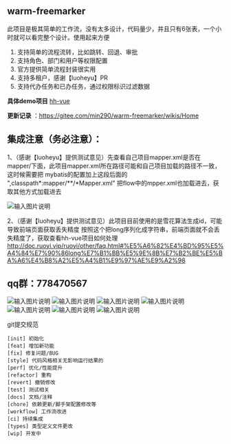 ## warm-freemarker

此项目是极其简单的工作流，没有太多设计，代码量少，并且只有6张表，一个小时就可以看完整个设计。使用起来方便

1. 支持简单的流程流转，比如跳转、回退、审批
2. 支持角色、部门和用户等权限配置
3. 官方提供简单流程封装很实用
4. 支持多租户，感谢【luoheyu】PR
5. 支持代办任务和已办任务，通过权限标识过滤数据

**具体demo项目**
[hh-vue](https://gitee.com/min290/hh-vue)

**更新记录** ：https://gitee.com/min290/warm-freemarker/wikis/Home

## 集成注意（务必注意）：

1、（感谢【luoheyu】提供测试意见）先查看自己项目mapper.xml是否在mapper/下面，此项目mapper.xml所在路径可能和自己项目加载的路径不一致，这时候需要把
mybatis的配置加上这段后面的 ",classpath*:mapper/**/*Mapper.xml"
把flow中的mpper.xml也加载进去，获取其他方式加载进去

![输入图片说明](https://foruda.gitee.com/images/1692858175635657150/b6eba956_2218307.png "屏幕截图")

2、（感谢【luoheyu】提供测试意见）此项目目前使用的是雪花算法生成id，可能导致前端页面获取丢失精度
按照这个把long序列化成字符串，前端页面就不会丢失精度了，获取查看hh-vue项目如何处理
http://doc.ruoyi.vip/ruoyi/other/faq.html#%E5%A6%82%E4%BD%95%E5%A4%84%E7%90%86long%E7%B1%BB%E5%9E%8B%E7%B2%BE%E5%BA%A6%E4%B8%A2%E5%A4%B1%E9%97%AE%E9%A2%98

## qq群：778470567

![输入图片说明](https://foruda.gitee.com/images/1685245176850079274/44f8f0c1_2218307.png "屏幕截图")
![输入图片说明](https://foruda.gitee.com/images/1685245214449807999/5434fac5_2218307.png "屏幕截图")
![输入图片说明](https://foruda.gitee.com/images/1681544763299393774/a25d33ab_2218307.png "屏幕截图")
![输入图片说明](https://foruda.gitee.com/images/1685245304110972083/31a9105d_2218307.png "屏幕截图")
![输入图片说明](https://foruda.gitee.com/images/1685418370349267839/f70e5589_2218307.png "屏幕截图")
![输入图片说明](https://foruda.gitee.com/images/1685418217810487859/02883c8c_2218307.png "屏幕截图")
![输入图片说明](https://foruda.gitee.com/images/1685418386450207624/90327020_2218307.png "屏幕截图")

git提交规范

    [init] 初始化  
    [feat] 增加新功能  
    [fix] 修复问题/BUG  
    [style] 代码风格相关无影响运行结果的  
    [perf] 优化/性能提升  
    [refactor] 重构  
    [revert] 撤销修改  
    [test] 测试相关  
    [docs] 文档/注释  
    [chore] 依赖更新/脚手架配置修改等  
    [workflow] 工作流改进  
    [ci] 持续集成  
    [types] 类型定义文件更改  
    [wip] 开发中
